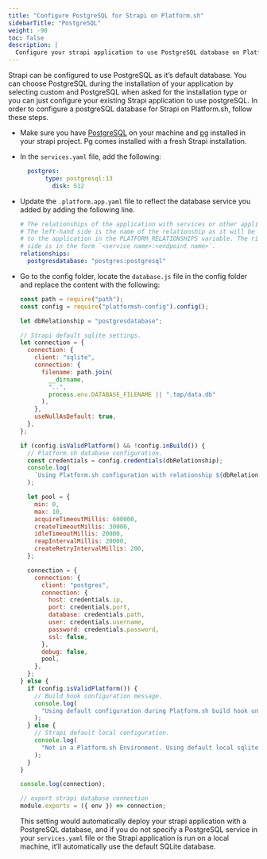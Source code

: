 ```yaml
---
title: "Configure PostgreSQL for Strapi on Platform.sh"
sidebarTitle: "PostgreSQL"
weight: -90
toc: false
description: |
  Configure your strapi application to use PostgreSQL database on Platform.sh.
---
```


Strapi can be configured to use PostgreSQL as it’s default database. You can choose PostgreSQL during the installation of your application by selecting custom and PostgreSQL when asked for the installation type or you can just configure your existing Strapi application to use postgreSQL. In order to configure a postgreSQL database for Strapi on Platform.sh, follow these steps.

- Make sure you have [PostgreSQL](https://www.postgresql.org/download/) on your machine and [pg](https://www.npmjs.com/package/pg) installed in your strapi project. Pg comes installed with a fresh Strapi installation.

- In the `services.yaml` file, add the following:

  ```yaml
  	postgres:
  	     type: postgresql:13
           disk: 512
  ```

- Update the `.platform.app.yaml` file to reflect the database service you added by adding the following line.

  ```yaml
  # The relationships of the application with services or other applications.
  # The left-hand side is the name of the relationship as it will be exposed
  # to the application in the PLATFORM_RELATIONSHIPS variable. The right-hand
  # side is in the form `<service name>:<endpoint name>`.
  relationships:
    postgresdatabase: "postgres:postgresql"
  ```

- Go to the config folder, locate the `database.js` file in the config folder and replace the content with the following:

  ```js
  const path = require("path");
  const config = require("platformsh-config").config();

  let dbRelationship = "postgresdatabase";

  // Strapi default sqlite settings.
  let connection = {
    connection: {
      client: "sqlite",
      connection: {
        filename: path.join(
          __dirname,
          "..",
          process.env.DATABASE_FILENAME || ".tmp/data.db"
        ),
      },
      useNullAsDefault: true,
    },
  };

  if (config.isValidPlatform() && !config.inBuild()) {
    // Platform.sh database configuration.
    const credentials = config.credentials(dbRelationship);
    console.log(
      `Using Platform.sh configuration with relationship ${dbRelationship}.`
    );

    let pool = {
      min: 0,
      max: 10,
      acquireTimeoutMillis: 600000,
      createTimeoutMillis: 30000,
      idleTimeoutMillis: 20000,
      reapIntervalMillis: 20000,
      createRetryIntervalMillis: 200,
    };

    connection = {
      connection: {
        client: "postgres",
        connection: {
          host: credentials.ip,
          port: credentials.port,
          database: credentials.path,
          user: credentials.username,
          password: credentials.password,
          ssl: false,
        },
        debug: false,
        pool,
      },
    };
  } else {
    if (config.isValidPlatform()) {
      // Build hook configuration message.
      console.log(
        "Using default configuration during Platform.sh build hook until relationships are available."
      );
    } else {
      // Strapi default local configuration.
      console.log(
        "Not in a Platform.sh Environment. Using default local sqlite configuration."
      );
    }
  }

  console.log(connection);

  // export strapi database connection
  module.exports = ({ env }) => connection;
  ```

  This setting would automatically deploy your strapi application with a PostgreSQL database, and if you do not specify a PostgreSQL service in your `services.yaml` file or the Strapi application is run on a local machine, it’ll automatically use the default SQLite database.
